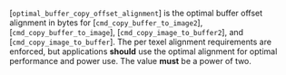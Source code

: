 [`optimal_buffer_copy_offset_alignment`] is the optimal buffer offset
alignment in bytes for
[`cmd_copy_buffer_to_image2`], [`cmd_copy_buffer_to_image`],
[`cmd_copy_image_to_buffer2`], and [`cmd_copy_image_to_buffer`].
The per texel alignment requirements are enforced, but applications
 **should**  use the optimal alignment for optimal performance and power use.
The value  **must**  be a power of two.